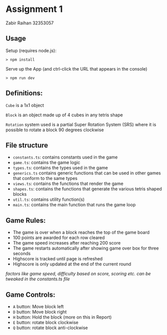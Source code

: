 # Assignment 1

Zabir Raihan
32353057

## Usage

Setup (requires node.js):

```
> npm install
```

Serve up the App (and ctrl-click the URL that appears in the console)

```
> npm run dev
```

## Definitions:

`Cube` is a 1x1 object <br>

`Block` is an object made up of 4 cubes in any tetris shape <br>

`Rotation` system used is a partial Super Rotation System (SRS) where it is possible to rotate a block 90 degrees clockwise

## File structure

- `constants.ts`: contains constants used in the game
- `game.ts`: contains the game logic
- `types.ts`: contains the types used in the game
- `generics.ts` contains generic functions that can be used in other games that conform to the same types
- `views.ts`: contains the functions that render the game
- `shapes.ts`: contains the functions that generate the various tetris shaped blocks
- `util.ts`: contains utility function(s)
- `main.ts`: contains the main function that runs the game loop

## Game Rules:

- The game is over when a block reaches the top of the game board
- 100 points are awarded for each row cleared
- The game speed increases after reaching 200 score
- The game restarts automatically after showing game over box for three seconds
- Highscore is tracked until page is refreshed
- Highscore is only updated at the end of the current round

_factors like game speed, difficulty based on score, scoring etc. can be tweaked in the constants.ts file_

## Game Controls:

- `A` button: Move block left
- `D` button: Move block right
- `H` button: Hold the block (more on this in Report)
- `E` button: rotate block clockwise
- `Q` button: rotate block anti-clockwise
